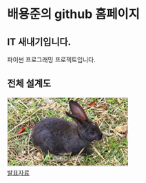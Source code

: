 # 배용준의 github 홈페이지
## IT 새내기입니다.
파이썬 프로그래밍 프로젝트입니다.
## 전체 설계도
<img src="eximg.png"/><br>
[발표자료](/project.pptx)<br>
